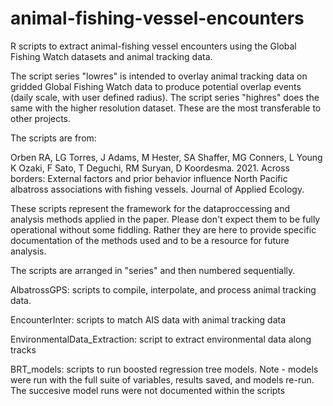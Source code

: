 # animal-fishing-vessel-encounters
R scripts to extract animal-fishing vessel encounters using the Global Fishing Watch datasets and animal tracking data. 

The script series "lowres" is intended to overlay animal tracking data on gridded Global Fishing Watch data to produce potential overlap events (daily scale, with user defined radius). The script series "highres" does the same with the higher resolution dataset. These are the most transferable to other projects. 

The scripts are from:

Orben RA, LG Torres, J Adams, M Hester, SA Shaffer, MG Conners, L Young K Ozaki, F Sato, T Deguchi, RM Suryan, D Koordesma. 2021. Across borders: External factors and prior behavior influence North Pacific albatross associations with fishing vessels. Journal of Applied Ecology. 

These scripts represent the framework for the dataproccessing and analysis methods applied in the paper. Please don't expect them to be fully operational without some fiddling. Rather they are here to provide specific documentation of the methods used and to be a resource for future analysis. 

The scripts are arranged in "series" and then numbered sequentially. 

AlbatrossGPS: scripts to compile, interpolate, and process animal tracking data. 

EncounterInter: scripts to match AIS data with animal tracking data

EnvironmentalData_Extraction: script to extract environmental data along tracks

BRT_models: scripts to run boosted regression tree models. Note - models were run with the full suite of variables, results saved, and models re-run. The succesive model runs were not documented within the scripts 

